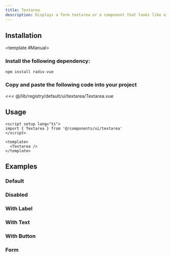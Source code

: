 ```yaml
---
title: Textarea
description: Displays a form textarea or a component that looks like a textarea.
---
```


<ComponentPreview name="TextareaDemo" />

## Installation

<TabPreview name="CLI">
<template #CLI>

```bash
npx brodevscope@latest add textarea
```
</template>

<template #Manual>

<Steps>

### Install the following dependency:

```bash
npm install radix-vue
```

### Copy and paste the following code into your project

<<< @/lib/registry/default/ui/textarea/Textarea.vue

</Steps>

</template>
</TabPreview>

## Usage

```vue
<script setup lang="ts">
import { Textarea } from '@/components/ui/textarea'
</script>

<template>
  <Textarea />
</template>
```

## Examples

### Default

<ComponentPreview name="TextareaDemo" />

### Disabled

<ComponentPreview name="TextareaDisabled" />

### With Label

<ComponentPreview name="TextareaWithLabel"   />

### With Text

<ComponentPreview name="TextareaWithText" />

### With Button

<ComponentPreview name="TextareaWithButton" />

### Form

<ComponentPreview name="TextareaForm" />
